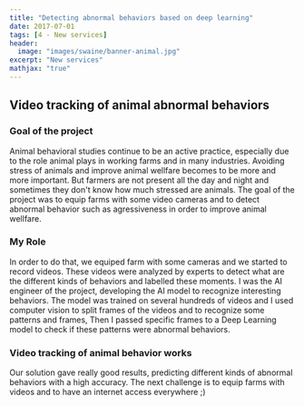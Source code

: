 ```yaml
---
title: "Detecting abnormal behaviors based on deep learning"
date: 2017-07-01
tags: [4 - New services]
header:
  image: "images/swaine/banner-animal.jpg"
excerpt: "New services"
mathjax: "true"
---
```


## Video tracking of animal abnormal behaviors

### Goal of the project
Animal behavioral studies continue to be an active practice, especially due to the role animal plays in working farms and in many industries. 
Avoiding stress of animals and improve animal wellfare becomes to be more and more important. But farmers are not present all the day and night and sometimes they don't know how much stressed are animals. The goal of the project was to equip farms with some video cameras and to detect abnormal behavior such as agressiveness in order to improve animal wellfare.

### My Role
In order to do that, we equiped farm with some cameras and we started to record videos. 
These videos were analyzed by experts to detect what are the different kinds of behaviors and labelled these moments. 
I was the AI engineer of the project, developing the AI model to recognize interesting behaviors.
The model was trained on several hundreds of videos and I used computer vision to split frames of the videos and to recognize some patterns and frames, Then I passed specific frames to a Deep Learning model to check if these patterns were abnormal behaviors.

### Video tracking of animal behavior works
Our solution gave really good results, predicting different kinds of abnormal behaviors with a high accuracy.
The next challenge is to equip farms with videos and to have an internet access everywhere ;)
